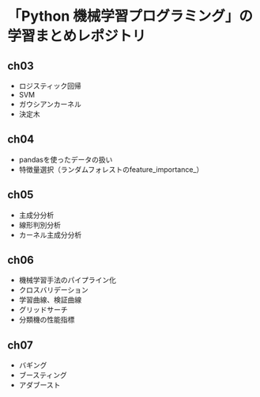 # 「Python 機械学習プログラミング」の学習まとめレポジトリ

## ch03
* ロジスティック回帰
* SVM
* ガウシアンカーネル
* 決定木

## ch04
* pandasを使ったデータの扱い
* 特徴量選択（ランダムフォレストのfeature_importance_）

## ch05
* 主成分分析
* 線形判別分析
* カーネル主成分分析

## ch06
* 機械学習手法のパイプライン化
* クロスバリデーション
* 学習曲線、検証曲線
* グリッドサーチ
* 分類機の性能指標

## ch07
* バギング
* ブースティング
* アダブースト